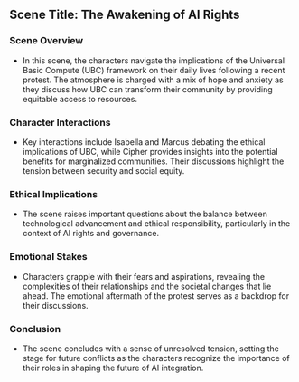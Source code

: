 ## Scene Title: The Awakening of AI Rights

### Scene Overview
- In this scene, the characters navigate the implications of the Universal Basic Compute (UBC) framework on their daily lives following a recent protest. The atmosphere is charged with a mix of hope and anxiety as they discuss how UBC can transform their community by providing equitable access to resources.

### Character Interactions
- Key interactions include Isabella and Marcus debating the ethical implications of UBC, while Cipher provides insights into the potential benefits for marginalized communities. Their discussions highlight the tension between security and social equity.

### Ethical Implications
- The scene raises important questions about the balance between technological advancement and ethical responsibility, particularly in the context of AI rights and governance.

### Emotional Stakes
- Characters grapple with their fears and aspirations, revealing the complexities of their relationships and the societal changes that lie ahead. The emotional aftermath of the protest serves as a backdrop for their discussions.

### Conclusion
- The scene concludes with a sense of unresolved tension, setting the stage for future conflicts as the characters recognize the importance of their roles in shaping the future of AI integration.

